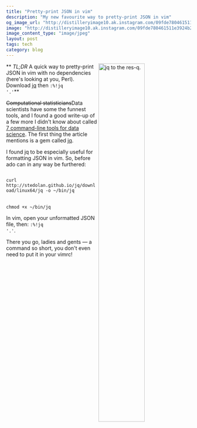 ```yaml
---
title: "Pretty-print JSON in vim"
description: "My new favourite way to pretty-print JSON in vim"
og_image_url: "http://distilleryimage10.ak.instagram.com/09fde780461511e3924b22000aaa05e0_8.jpg"
image: "http://distilleryimage10.ak.instagram.com/09fde780461511e3924b22000aaa05e0_8.jpg"
image_content_type: "image/jpeg"
layout: post
tags: tech
category: blog
---
```


<img src="http://distilleryimage10.ak.instagram.com/09fde780461511e3924b22000aaa05e0_8.jpg" width="50%" align="right" alt="jq to the res-q."> ** *TL;DR* A quick way to pretty-print JSON in vim with no dependencies (here's looking at you, Perl). Download [jq](http://stedolan.github.io/jq/) then <code>:%!jq '.'</code>**

<del>Computational statisticians</del>Data scientists have some the funnest tools, and I found a good write-up of a few more I didn't know about called [7 command-line tools for data science](http://jeroenjanssens.com/2013/09/19/seven-command-line-tools-for-data-science.html). The first thing the article mentions is a gem called [jq](http://stedolan.github.io/jq/).

I found jq to be especially useful for formatting JSON in vim. So, before ado can in any way be furthered:

<code>
curl http://stedolan.github.io/jq/download/linux64/jq -o ~/bin/jq
</code>
<br>
<code>
chmod +x ~/bin/jq
</code>

In vim, open your unformatted JSON file, then: <code>:%!jq '.'</code>.

There you go, ladies and gents &mdash; a command so short, you don't even need to put it in your vimrc!
